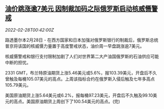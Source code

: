 <!--1646010062000-->
[油价跳涨逾7美元 因制裁加码之际俄罗斯启动核威慑警戒](https://cn.reuters.com/article/oil-rally-0228-mon-idCNKBS2KX024)
------

<div><i>2022-02-28T00:42:00Z</i></div><p>路透墨尔本2月28日 - 在西方国家和日本加强对俄罗斯银行的制裁后，俄罗斯总统普京将该国的核威慑力量置于高度警戒状态，油价周一早盘跳涨逾7美元。</p><p>核威慑警戒和银行支付限制加剧了人们对世界第二大产油国俄罗斯的石油供应可能中断的担忧。</p><p>2331 GMT，布兰特原油期货上涨5.46美元或5.6%，报103.39美元，开盘后不久曾触及每桶105.07美元的高点。上周该指标合约在俄罗斯入侵后触及七年多高点105.79美元。</p><p>美国原油期货上涨5.64美元或6.2%，报每桶97.23美元，开盘后不久触及99.10美元的高点。美国原油期货上周创下了100.54美元的高点。(完)</p>
